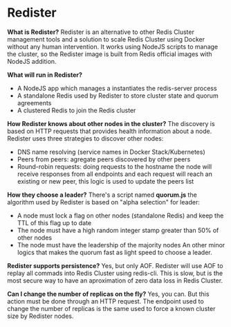 # Redister

**What is Redister?**
Redister is an alternative to other Redis Cluster management tools and a solution to scale Redis Cluster using Docker without any human intervention. It works using NodeJS scripts to manage the cluster, so the Redister image is built from Redis official images with NodeJS addition.

**What will run in Redister?**
* A NodeJS app which manages a instantiates the redis-server process
* A standalone Redis used by Redister to store cluster state and quorum agreements
* A clustered Redis to join the Redis cluster

**How Redister knows about other nodes in the cluster?**
The discovery is based on HTTP requests that provides health information about a node. Redister uses three strategies to discover other nodes:
* DNS name resolving (service names in Docker Stack/Kubernetes)
* Peers from peers: agregate peers discovered by other peers
* Round-robin requests: doing requests to the hostname the node will receive responses from all endpoints and each request will reach an existing or new peer, this logic is used to update the peers list

**How they choose a leader?**
There's a script named **quorum.js** the algorithm used by Redister is based on "alpha selection" for leader:
* A node must lock a flag on other nodes (standalone Redis) and keep the TTL of this flag up to date
* The node must have a high random integer stamp greater than 50% of other nodes
* The node must have the leadership of the majority nodes
An other minor logics that makes the quorum fast as light speed to choose a leader.

**Redister supports persistence?**
Yes, but only AOF. Redister will use AOF to replay all commads into Redis Cluster using redis-cli. This is slow, but is the most secure way to have an aproximation of zero data loss in Redis Cluster.

**Can I change the number of replicas on the fly?**
Yes, you can. But this action must be done through an HTTP request. The endpoint used to change the number of replicas is the same used to force a known cluster size by Redister nodes.